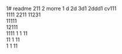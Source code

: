 1# readme 211
2 morre
1 d
2d
3d1 
2ddd1
cv111  
1111 
2211 
11231   
11111  
12111     
1111 
1  1
11  
11
1
11   
1
1
11
 
